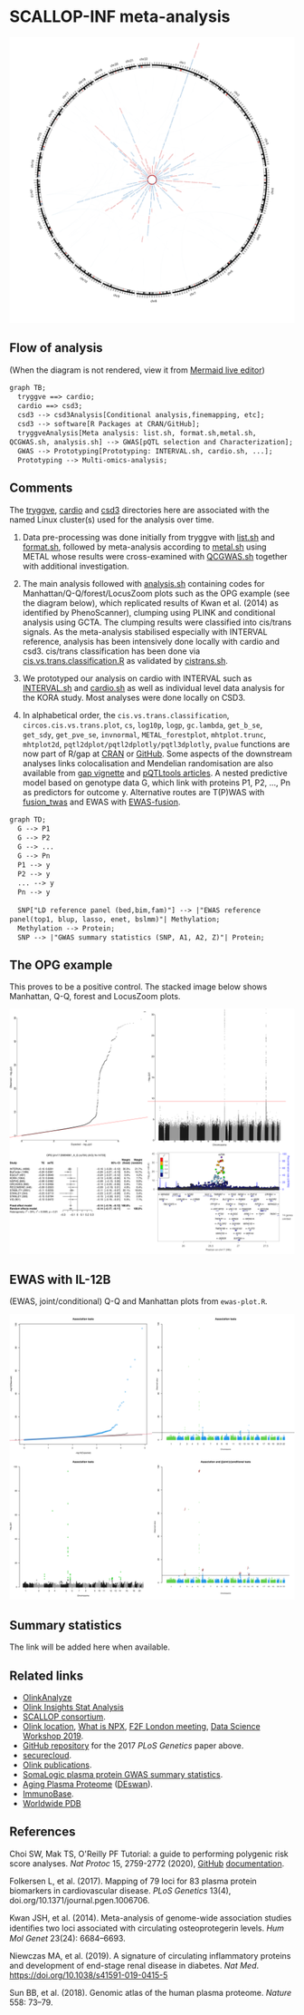 # SCALLOP-INF meta-analysis

<p align="center"><img src="doc/circos.svg"></p>

## Flow of analysis

(When the diagram is not rendered, view it from [Mermaid live editor](https://mermaid-js.github.io/mermaid-live-editor/))

```mermaid
graph TB;
  tryggve ==> cardio;
  cardio ==> csd3;
  csd3 --> csd3Analysis[Conditional analysis,finemapping, etc];
  csd3 --> software[R Packages at CRAN/GitHub]; 
  tryggveAnalysis[Meta analysis: list.sh, format.sh,metal.sh, QCGWAS.sh, analysis.sh] --> GWAS[pQTL selection and Characterization];
  GWAS --> Prototyping[Prototyping: INTERVAL.sh, cardio.sh, ...];
  Prototyping --> Multi-omics-analysis;
```

## Comments

The [tryggve](tryggve), [cardio](cardio) and [csd3](csd3) directories here are associated with the named Linux cluster(s) used for the analysis over time.

1. Data pre-processing was done initially from tryggve with [list.sh](tryggve/list.sh) and [format.sh](tryggve/format.sh), followed by meta-analysis according to [metal.sh](tryggve/metal.sh) using METAL whose results were cross-examined with [QCGWAS.sh](tryggve/QCGWAS.sh) together with additional investigation.

2. The main analysis followed with [analysis.sh](tryggve/analysis.sh) containing codes for Manhattan/Q-Q/forest/LocusZoom plots such as the OPG example (see the diagram below), which replicated results of Kwan et al. (2014) as identified by PhenoScanner), clumping using PLINK and conditional analysis using GCTA. The clumping results were classified into cis/trans signals. As the meta-analysis stabilised especially with INTERVAL reference, analysis has been intensively done locally with cardio and csd3. cis/trans classification has been done via [cis.vs.trans.classification.R](cardio/cis.vs.trans.classification.R) as validated by [cistrans.sh](cardio/cistrans.sh).

3. We prototyped our analysis on cardio with INTERVAL such as [INTERVAL.sh](tryggve/INTERVAL.sh) and [cardio.sh](cardio/cardio.sh) as well as individual level data analysis for the KORA study. Most analyses were done locally on CSD3.

4. In alphabetical order, the `cis.vs.trans.classification`, `circos.cis.vs.trans.plot`, `cs`, `log10p`, `logp`, `gc.lambda`, `get_b_se`, `get_sdy`, `get_pve_se`, `invnormal`, `METAL_forestplot`, `mhtplot.trunc`, `mhtplot2d`, `pqtl2dplot/pqtl2dplotly/pqtl3dplotly`, `pvalue` functions are now part of R/gap at [CRAN](https://CRAN.R-project.org/package=gap) or [GitHub](https://github.com/jinghuazhao/R/). Some aspects of the downstream analyses links colocalisation and Mendelian randomisation are also available from [gap vignette](https://jinghuazhao.github.io/R/vignettes/gap.html) and [pQTLtools articles](https://jinghuazhao.github.io/pQTLtools/articles/index.html). A nested predictive model based on genotype data G, which link with proteins P1, P2, ..., Pn as predictors for outcome y. Alternative routes are T(P)WAS with [fusion_twas](http://gusevlab.org/projects/fusion/) and EWAS with [EWAS-fusion](https://jinghuazhao.github.io/EWAS-fusion/).
```mermaid
graph TD;
  G --> P1
  G --> P2
  G --> ...
  G --> Pn
  P1 --> y
  P2 --> y
  ... --> y
  Pn --> y

  SNP["LD reference panel (bed,bim,fam)"] --> |"EWAS reference panel(top1, blup, lasso, enet, bslmm)"| Methylation;
  Methylation --> Protein;
  SNP --> |"GWAS summary statistics (SNP, A1, A2, Z)"| Protein;
```

## The OPG example

This proves to be a positive control. The stacked image below shows Manhattan, Q-Q, forest and LocusZoom plots.

<p align="center"><img src="doc/OPG.png"></p>

## EWAS with IL-12B

(EWAS, joint/conditional) Q-Q and Manhattan plots from `ewas-plot.R`.

<p align="center"><img src="doc/ewas-plot.png"></p>

## Summary statistics

The link will be added here when available.

## Related links

* [OlinkAnalyze](https://github.com/Olink-Proteomics/OlinkRPackage)
* [Olink Insights Stat Analysis](https://tinyurl.com/shj46ukj)
* [SCALLOP consortium](http://www.scallop-consortium.com/).
* [Olink location](https://www.olink.com/scallop/), [What is NPX](https://www.olink.com/question/what-is-npx/), [F2F London meeting](https://www.olink.com/scallop-f2f-2019/), [Data Science Workshop 2019](https://www.olink.com/data-science-workshop-2019/).
* [GitHub repository](https://github.com/lassefolkersen/scallop) for the 2017 *PLoS Genetics* paper above.
* [securecloud](https://secureremote.dtu.dk/vpn/index.html).
* [Olink publications](https://www.olink.com/data-you-can-trust/publications/).
* [SomaLogic plasma protein GWAS summary statistics](http://www.phpc.cam.ac.uk/ceu/proteins).
* [Aging Plasma Proteome](https://twc-stanford.shinyapps.io/aging_plasma_proteome/) ([DEswan](https://github.com/lehallib/DEswan)).
* [ImmunoBase](https://genetics.opentargets.org/immunobase).
* [Worldwide PDB](http://www.wwpdb.org/)

## References

Choi SW, Mak TS, O'Reilly PF Tutorial: a guide to performing polygenic risk score analyses. *Nat Protoc* 15, 2759-2772 (2020), [GitHub](https://github.com/choishingwan/PRSice) [documentation](https://choishingwan.github.io/PRS-Tutorial/).

Folkersen L, et al. (2017). Mapping of 79 loci for 83 plasma protein biomarkers in cardiovascular disease. *PLoS Genetics* 13(4), doi.org/10.1371/journal.pgen.1006706.

Kwan JSH, et al. (2014). Meta-analysis of genome-wide association studies identiﬁes two loci associated with circulating osteoprotegerin levels. *Hum Mol Genet* 23(24): 6684–6693.

Niewczas MA, et al. (2019). A signature of circulating inflammatory proteins and development of end-stage renal disease in diabetes. *Nat Med*. https://doi.org/10.1038/s41591-019-0415-5

Sun BB, et al. (2018). Genomic atlas of the human plasma proteome. *Nature* 558: 73–79.
